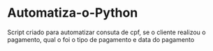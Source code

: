 # Automatiza-o-Python

Script criado para automatizar consuta de cpf, se o cliente realizou o pagamento, qual o foi o tipo de pagamento e data do pagamento
